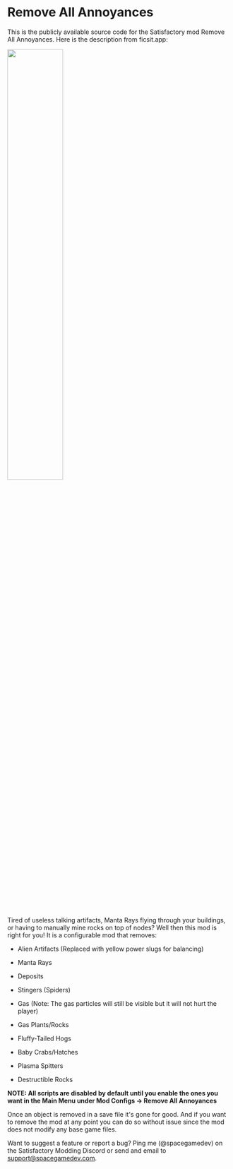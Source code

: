 # Remove All Annoyances
This is the publicly available source code for the Satisfactory mod Remove All Annoyances. Here is the description from ficsit.app:

<img src="https://i.imgur.com/TRwTMJg.png" width="50%">

Tired of useless talking artifacts, Manta Rays flying through your buildings, or having to manually mine rocks on top of nodes? Well then this mod is right for you! It is a configurable mod that removes:

* Alien Artifacts (Replaced with yellow power slugs for balancing)

* Manta Rays

* Deposits

* Stingers (Spiders)

* Gas (Note: The gas particles will still be visible but it will not hurt the player)

* Gas Plants/Rocks

* Fluffy-Tailed Hogs

* Baby Crabs/Hatches

* Plasma Spitters

* Destructible Rocks

<b>NOTE: All scripts are disabled by default until you enable the ones you want in the Main Menu under Mod Configs -> Remove All Annoyances</b>

Once an object is removed in a save file it's gone for good. And if you want to remove the mod at any point you can do so without issue since the mod does not modify any base game files.

Want to suggest a feature or report a bug? Ping me (@spacegamedev) on the Satisfactory Modding Discord or send and email to support@spacegamedev.com.
